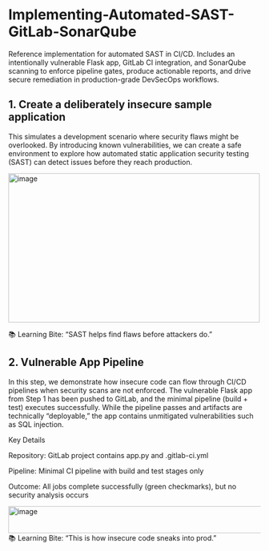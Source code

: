 # Implementing-Automated-SAST-GitLab-SonarQube
Reference implementation for automated SAST in CI/CD. Includes an intentionally vulnerable Flask app, GitLab CI integration, and SonarQube scanning to enforce pipeline gates, produce actionable reports, and drive secure remediation in production-grade DevSecOps workflows.

## 1. Create a deliberately insecure sample application
This simulates a development scenario where security flaws might be overlooked. By introducing known vulnerabilities, we can create a safe environment to explore how automated static application security testing (SAST) can detect issues before they reach production.

<img width="502" height="298" alt="image" src="https://github.com/user-attachments/assets/6fe56706-00ea-4258-8977-4fe2164d6e60" />

📚 Learning Bite: “SAST helps find flaws before attackers do.”

## 2. Vulnerable App Pipeline
In this step, we demonstrate how insecure code can flow through CI/CD pipelines when security scans are not enforced. The vulnerable Flask app from Step 1 has been pushed to GitLab, and the minimal pipeline (build + test) executes successfully. While the pipeline passes and artifacts are technically “deployable,” the app contains unmitigated vulnerabilities such as SQL injection.

Key Details

Repository: GitLab project contains app.py and .gitlab-ci.yml

Pipeline: Minimal CI pipeline with build and test stages only

Outcome: All jobs complete successfully (green checkmarks), but no security analysis occurs

<img width="992" height="54" alt="image" src="https://github.com/user-attachments/assets/e1dccf9c-4f7b-4e15-b3c6-b71f2559f5c8" />
📚 Learning Bite: “This is how insecure code sneaks into prod.”
